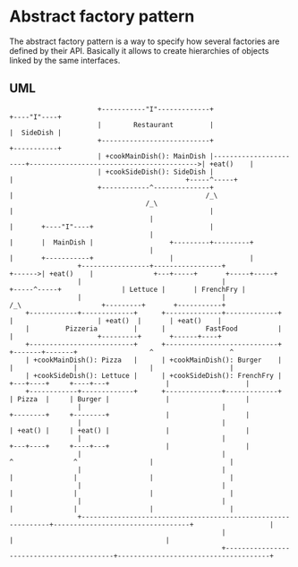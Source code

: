 # Abstract factory pattern #
The abstract factory pattern is a way to specify how several factories are defined by their API.
Basically it allows to create hierarchies of objects linked by the same interfaces.

## UML ##
                          +-----------"I"-------------+                                                                   +----"I"----+
                          |        Restaurant         |                                                                   |  SideDish |
                          +---------------------------+                                                                   +-----------+
                          | +cookMainDish(): MainDish |-----------------------+------------------------------------------>| +eat()    |
                          | +cookSideDish(): SideDish |                       |                                           +-----^-----+
                          +------------^--------------+                       |                                                /_\
                                      /_\                                     |                                                 |
                                       |                                      |       +----"I"----+                             |
                                       |                                      |       |  MainDish |                   +---------+---------+
                                       |                                      |       +-----------+                   |                   |
                     +-----------------+-----------------+                    +------>| +eat()    |               +---+-----+       +-----+-----+
                     |                                   |                            +-----^-----+               | Lettuce |       | FrenchFry |
                     |                                   |                                 /_\                    +---------+       +-----------+
        +------------+-------------+      +--------------+-------------+                    |                     | +eat()  |       | +eat()    |
        |         Pizzeria         |      |          FastFood          |                    |                     +---------+       +------+----+
        +--------------------------+      +----------------------------+            +-------+-------+                  ^                   ^
        | +cookMainDish(): Pizza   |      | +cookMainDish(): Burger    |            |               |                  |                   |
        | +cookSideDish(): Lettuce |      | +cookSideDish(): FrenchFry |        +---+----+     +----+---+              |                   |
        +------------+-------------+      +--------------+-------------+        | Pizza  |     | Burger |              |                   |
                     |                                   |                      +--------+     +--------+              |                   |
                     |                                   |                      | +eat() |     | +eat() |              |                   |
                     |                                   |                      +---+----+     +----+---+              |                   |
                     |                                   |                          ^               ^                  |                   |
                     |                                   |                          |               |                  |                   |
                     |                                   |                          |               |                  |                   |
                     |                                   |                          |               |                  |                   |
                     +--------------------------------------------------------------+----------------------------------+                   |
                                                         |                                          |                                      |
                                                         +------------------------------------------+--------------------------------------+
